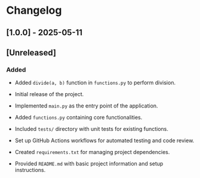 # Changelog

## [1.0.0] - 2025-05-11

## [Unreleased]

### Added

- Added `divide(a, b)` function in `functions.py` to perform division.


- Initial release of the project.
- Implemented `main.py` as the entry point of the application.
- Added `functions.py` containing core functionalities.
- Included `tests/` directory with unit tests for existing functions.
- Set up GitHub Actions workflows for automated testing and code review.
- Created `requirements.txt` for managing project dependencies.
- Provided `README.md` with basic project information and setup instructions.
